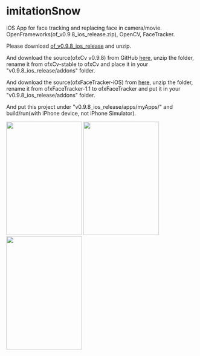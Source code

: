 # imitationSnow
iOS App for face tracking and replacing face in camera/movie.  
OpenFrameworks(of_v0.9.8_ios_release.zip), OpenCV, FaceTracker.

Please download [of_v0.9.8_ios_release](http://openframeworks.cc/versions/v0.9.8/of_v0.9.8_ios_release.zip) and unzip.  

And download the source(ofxCv v0.9.8) from GitHub [here](https://github.com/kylemcdonald/ofxCv/tree/stable), unzip the folder, rename it from ofxCv-stable to ofxCv and place it in your "v0.9.8_ios_release/addons" folder.   

And download the source(ofxFaceTracker-iOS) from [here](https://github.com/kylemcdonald/ofxFaceTracker/archive/1.1.zip), unzip the folder, rename it from ofxFaceTracker-1.1 to ofxFaceTracker and put it in your "v0.9.8_ios_release/addons" folder.   

And put this project under "v0.9.8_ios_release/apps/myApps/" and build/run(with iPhone device, not iPhone Simulator).

<div>
<image width=200 height=300 src="https://github.com/RossSong/RossSong.github.io/blob/master/result.gif?raw=true"/>
<image width=200 height=300 src="https://github.com/RossSong/RossSong.github.io/blob/master/thumb_1.jpg?raw=true"/>
<image width=200 height=300 src="https://github.com/RossSong/RossSong.github.io/blob/master/thumb_2.jpg?raw=true"/>
</div>
